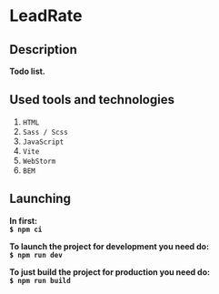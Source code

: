 # LeadRate

## Description

**Todo list.**

## Used tools and technologies

1. `HTML`
2. `Sass / Scss`
3. `JavaScript`
4. `Vite`
5. `WebStorm`
6. `BEM`

## Launching

**In first:**  
**`$ npm ci`**

**To launch the project for development you need do:**  
**`$ npm run dev`**

**To just build the project for production you need do:**  
**`$ npm run build`**
